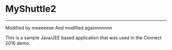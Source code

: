 # MyShuttle2
-------------
Modified by meeeeeee
And modified againnnnnnn

This is a sample Java/JEE based application that was used in the Connect 2016 demo. 
